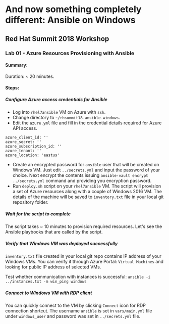# And now something completely different: Ansible on Windows
## Red Hat Summit 2018 Workshop
### Lab 01 - Azure Resources Provisioning with Ansible
#### Summary:
Duration: ~ 20 minutes.

#### Steps:
##### Configure Azure access credentials for Ansible
* Log into `rhel7ansible` VM on Azure with `ssh`.
* Change directory to `~/rhsummit18-ansible-windows`.
* Edit the `azure.yml` file and fill in the credential details required for Azure API access.
```
azure_client_id: ''
azure_secret: ''
azure_subscription_id: ''
azure_tenant: ''
azure_location: 'eastus'
```
* Create an encrypted password for `ansible` user that will be created on Windows VM. Just edit `../secrets.yml` and input the password of your choice. Next encrypt the contents issuing `ansible-vault encrypt ../secrets.yml` command and providing you encryption password.
* Run `deploy.sh` script on your `rhel7ansible` VM.
The script will provision a set of Azure resources along with a couple of Windows 2016 VM. The details of the machine will be saved to `inventory.txt` file in your local git repository folder.

##### Wait for the script to complete
The script takes ~ 10 minutes to provision required resources. Let's see the Ansible playbooks that are called by the script.

##### Verify that Windows VM was deployed successfully
`inventory.txt` file created in your local git repo contains IP address of your Windows VMs. You can verify it through Azure Portal: `Virtual Machines` and looking for public IP address of selected VMs.

Test whether communication with instances is successful: ```ansible -i ../instances.txt -m win_ping windows```

##### Connect to Windows VM with RDP client

You can quickly connect to the VM by clicking `Connect` icon for RDP connection shortcut. The username `ansible` is set in `vars/main.yml` file under `windows_user` and password was set in `../secrets.yml` file.
